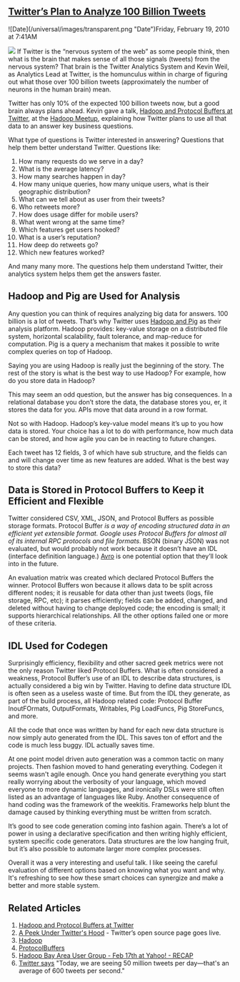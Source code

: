 ## [Twitter’s Plan to Analyze 100 Billion Tweets](/blog/2010/2/19/twitters-plan-to-analyze-100-billion-tweets.html)

<div class="journal-entry-tag journal-entry-tag-post-title"><span class="posted-on">![Date](/universal/images/transparent.png "Date")Friday, February 19, 2010 at 7:41AM</span></div>

<div class="body">

![](http://farm5.static.flickr.com/4057/4370730318_4beb5e645c_m.jpg) If Twitter is the “nervous system of the web” as some people think, then what is the brain that makes sense of all those signals (tweets) from the nervous system? That brain is the Twitter Analytics System and Kevin Weil, as Analytics Lead at Twitter, is the homunculus within in charge of figuring out what those over 100 billion tweets (approximately the number of neurons in the human brain) mean.

Twitter has only 10% of the expected 100 billion tweets now, but a good brain always plans ahead. Kevin gave a talk, [Hadoop and Protocol Buffers at Twitter](http://www.slideshare.net/kevinweil/protocol-buffers-and-hadoop-at-twitter), at the [Hadoop Meetup](http://www.meetup.com/hadoop/), explaining how Twitter plans to use all that data to an answer key business questions.

What type of questions is Twitter interested in answering? Questions that help them better understand Twitter. Questions like:

1.  How many requests do we serve in a day?
2.  What is the average latency?
3.  How many searches happen in day?
4.  How many unique queries, how many unique users, what is their geographic distribution?
5.  What can we tell about as user from their tweets?
6.  Who retweets more?
7.  How does usage differ for mobile users?
8.  What went wrong at the same time?
9.  Which features get users hooked?
10.  What is a user’s reputation?
11.  How deep do retweets go?
12.  Which new features worked?

And many many more. The questions help them understand Twitter, their analytics system helps them get the answers faster.

## Hadoop and Pig are Used for Analysis

Any question you can think of requires analyzing big data for answers. 100 billion is a lot of tweets. That’s why Twitter uses [Hadoop and Pig](http://www.slideshare.net/kevinweil/hadoop-pig-and-twitter-nosql-east-2009) as their analysis platform. Hadoop provides: key-value storage on a distributed file system, horizontal scalability, fault tolerance, and map-reduce for computation. Pig is a query a mechanism that makes it possible to write complex queries on top of Hadoop.

Saying you are using Hadoop is really just the beginning of the story. The rest of the story is what is the best way to use Hadoop? For example, how do you store data in Hadoop?

This may seem an odd question, but the answer has big consequences. In a relational database you don’t store the data, the database stores you, er, it stores the data for you. APIs move that data around in a row format.

Not so with Hadoop. Hadoop’s key-value model means it’s up to you how data is stored. Your choice has a lot to do with performance, how much data can be stored, and how agile you can be in reacting to future changes.

Each tweet has 12 fields, 3 of which have sub structure, and the fields can and will change over time as new features are added. What is the best way to store this data?

## Data is Stored in Protocol Buffers to Keep it Efficient and Flexible

Twitter considered CSV, XML, JSON, and Protocol Buffers as possible storage formats. Protocol Buffer _is a way of encoding structured data in an efficient yet extensible format. Google uses Protocol Buffers for almost all of its internal RPC protocols and file formats_. BSON (binary JSON) was not evaluated, but would probably not work because it doesn’t have an IDL (interface definition language.) [Avro](http://hadoop.apache.org/avro/) is one potential option that they’ll look into in the future.

An evaluation matrix was created which declared Protocol Buffers the winner. Protocol Buffers won because it allows data to be split across different nodes; it is reusable for data other than just tweets (logs, file storage, RPC, etc); it parses efficiently; fields can be added, changed, and deleted without having to change deployed code; the encoding is small; it supports hierarchical relationships. All the other options failed one or more of these criteria.

## IDL Used for Codegen

Surprisingly efficiency, flexibility and other sacred geek metrics were not the only reason Twitter liked Protocol Buffers. What is often considered a weakness, Protocol Buffer’s use of an IDL to describe data structures, is actually considered a big win by Twitter. Having to define data structure IDL is often seen as a useless waste of time. But from the IDL they generate, as part of the build process, all Hadoop related code: Protocol Buffer InoutFOrmats, OutputFormats, Writables, Pig LoadFuncs, Pig StoreFuncs, and more.

All the code that once was written by hand for each new data structure is now simply auto generated from the IDL. This saves ton of effort and the code is much less buggy. IDL actually saves time.

At one point model driven auto generation was a common tactic on many projects. Then fashion moved to hand generating everything. Codegen it seems wasn't agile enough. Once you hand generate everything you start really worrying about the verbosity of your language, which moved everyone to more dynamic languages, and ironically DSLs were still often listed as an advantage of languages like Ruby. Another consequence of hand coding was the framework of the weekitis. Frameworks help blunt the damage caused by thinking everything must be written from scratch.

It’s good to see code generation coming into fashion again. There’s a lot of power in using a declarative specification and then writing highly efficient, system specific code generators. Data structures are the low hanging fruit, but it’s also possible to automate larger more complex processes.

Overall it was a very interesting and useful talk. I like seeing the careful evaluation of different options based on knowing what you want and why.  It's refreshing to see how these smart choices can synergize and make a better and more stable system.

## Related Articles

1.  [Hadoop and Protocol Buffers at Twitter](http://www.slideshare.net/kevinweil/protocol-buffers-and-hadoop-at-twitter)
2.  [A Peek Under Twitter's Hood](http://borasky-research.net/2010/02/17/a-peek-under-twitters-hood) - Twitter’s open source page goes live.
3.  [Hadoop](http://hadoop.apache.org/)
4.  [ProtocolBuffers](http://code.google.com/p/protobuf/)
5.  [Hadoop Bay Area User Group - Feb 17th at Yahoo! - RECAP](http://developer.yahoo.net/blogs/hadoop/2010/02/hadoop_bay_area_user_group_feb.html)
6.  [Twitter says](http://blog.twitter.com/2010/02/measuring-tweets.html) "Today, we are seeing 50 million tweets per day—that's an average of 600 tweets per second."

</div>